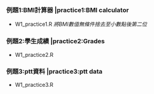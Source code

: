 ### 例題1:BMI計算器    |practice1:BMI calculator
- W1_practice1.R      *將BMI數值無條件捨去至小數點後第二位*
### 例題2:學生成績     |practice2:Grades
- W1_practice2.R
### 例題3:ptt資料      |practice3:ptt data
- W1_practice3.R
